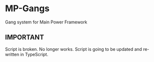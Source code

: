 # MP-Gangs
 Gang system for Main Power Framework

 ## IMPORTANT
 Script is broken. No longer works. Script is going to be updated and re-written in TypeScript.
